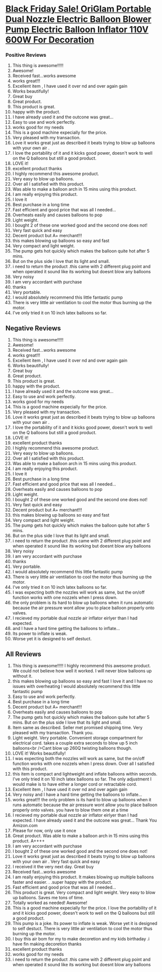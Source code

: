 # [Black Friday Sale! OriGlam Portable Dual Nozzle Electric Balloon Blower Pump Electric Balloon Inflator 110V 600W For Decoration](https://products.checkmycream.com/products/Black-Friday-Sale!-OriGlam-Portable-Dual-Nozzle-Electric-Balloon-Blower-Pump-Electric-Balloon-Inflator-110V-600W-For-Decoration.html)

### Positive Reviews

<ol>
      <li>This thing is awesome!!!!!</li>
      <li>Awesome!</li>
      <li>Received fast...works awesome</li>
      <li>works great!!!</li>
      <li>Excellent item , I have used it over nd  and over again gain</li>
      <li>Works beautifully!</li>
      <li>Great buy</li>
      <li>Great product.</li>
      <li>This product is great.  </li>
      <li>happy with the product.</li>
      <li>I have already used it and the outcone was great...</li>
      <li>Easy to use and work perfectly.</li>
      <li>works good for my needs</li>
      <li>This is a good machine expecially for the price.</li>
      <li>Very pleased with my transaction.</li>
      <li>Love it works great just as described it beats trying to blow up balloons with your  own air  .</li>
      <li>I love the portability of it and it kicks good power, doesn&#x27;t work to well on the Q balloons but still a good product.</li>
      <li>LOVE it!</li>
      <li>excellent product thanks</li>
      <li>I highly recommend this awesome product.</li>
      <li>Very easy to blow up balloons.  </li>
      <li>Over all I satisfied with this product.</li>
      <li>Was able to make a balloon arch in 15 mins using this product.</li>
      <li>I am really enjoying this product.  </li>
      <li>I love it</li>
      <li>Best purchase in a long time</li>
      <li>Fast efficient and good price that was all I needed...</li>
      <li>Overheats easily and causes balloons to pop</li>
      <li>Light weight.</li>
      <li>I bought 2 of these one worked good and the second one does not!</li>
      <li>Very fast quick and easy</li>
      <li>Decent product but A+ merchant!!!</li>
      <li>this makes blowing up balloons so easy and fast</li>
      <li>Very compact and light weight.  </li>
      <li>The pump gets hot quickly which makes the balloon quite hot after 5 mins.  </li>
      <li>But on the plus side I love that its light and small.</li>
      <li>i need to return the product .this came with 2 different plug point and when operated it sound like its working but doesnt blow any balloons</li>
      <li>Very noisy</li>
      <li>I am very accordant with purchase</li>
      <li>thanks</li>
      <li>Very portable.</li>
      <li>I would absolutely recommend this little fantastic pump</li>
      <li>There is very little air ventilation to cool the motor thus burning up the motor.</li>
      <li>I&#x27;ve only tried it on 10 inch latex balloons so far.</li>
</ol>


<h2>Negative Reviews</h2>
<ol>
<li> This thing is awesome!!!!!</li>
<li> Awesome!</li>
<li> Received fast...works awesome</li>
<li> works great!!!</li>
<li> Excellent item , I have used it over nd  and over again gain</li>
<li> Works beautifully!</li>
<li> Great buy</li>
<li> Great product.</li>
<li> This product is great.  </li>
<li> happy with the product.</li>
<li> I have already used it and the outcone was great...</li>
<li> Easy to use and work perfectly.</li>
<li> works good for my needs</li>
<li> This is a good machine expecially for the price.</li>
<li> Very pleased with my transaction.</li>
<li> Love it works great just as described it beats trying to blow up balloons with your  own air  .</li>
<li> I love the portability of it and it kicks good power, doesn&#x27;t work to well on the Q balloons but still a good product.</li>
<li> LOVE it!</li>
<li> excellent product thanks</li>
<li> I highly recommend this awesome product.</li>
<li> Very easy to blow up balloons.  </li>
<li> Over all I satisfied with this product.</li>
<li> Was able to make a balloon arch in 15 mins using this product.</li>
<li> I am really enjoying this product.  </li>
<li> I love it</li>
<li> Best purchase in a long time</li>
<li> Fast efficient and good price that was all I needed...</li>
<li> Overheats easily and causes balloons to pop</li>
<li> Light weight.</li>
<li> I bought 2 of these one worked good and the second one does not!</li>
<li> Very fast quick and easy</li>
<li> Decent product but A+ merchant!!!</li>
<li> this makes blowing up balloons so easy and fast</li>
<li> Very compact and light weight.  </li>
<li> The pump gets hot quickly which makes the balloon quite hot after 5 mins.  </li>
<li> But on the plus side I love that its light and small.</li>
<li> i need to return the product .this came with 2 different plug point and when operated it sound like its working but doesnt blow any balloons</li>
<li> Very noisy</li>
<li> I am very accordant with purchase</li>
<li> thanks</li>
<li> Very portable.</li>
<li> I would absolutely recommend this little fantastic pump</li>
<li> There is very little air ventilation to cool the motor thus burning up the motor.</li>
<li> I&#x27;ve only tried it on 10 inch latex balloons so far.</li>
<li> I was expecting both the nozzles will work as same, but the on/off function works with one nozzels when I press down.</li>
<li> the only problem is its hard to blow up balloons when it runs automatic because the air pressure wont allow you to place balloon properly onto valves.</li>
<li> I recieved my portable dual nozzle air inflator eirlyer than I had expected.</li>
<li> and I have a hard time getting the balloons to inflate...</li>
<li> Its power to inflate is weak.</li>
<li> Worse yet it is designed to self destuct.</li>
</ol>

<h2>All Reviews</h2>

<ol>
    <li> This thing is awesome!!!!! I highly recommend this awesome product. We could not believe how well it worked. I will never blow balloons up without it.</li>
    <li> this makes blowing up balloons so easy and fast I love it and I have no issues with overheating I would absolutely recommend this little fantastic pump</li>
    <li> Easy to use and work perfectly.</li>
    <li> Best purchase in a long time</li>
    <li> Decent product but A+ merchant!!!</li>
    <li> Overheats easily and causes balloons to pop</li>
    <li> The pump gets hot quickly which makes the balloon quite hot after 5 mins.  But on the plus side I love that its light and small.</li>
    <li> Item same as described. Seller met promised shipping time. Very pleased with my transaction. Thank you.</li>
    <li> Light weight. Very portable. Convenient storage compartment for electrical cord. takes a couple extra seconds to blow up 5 inch balloons&lt;br /&gt;Cant blow up 260Q twisting balloons though.</li>
    <li> LOVE it! Works beautifully!</li>
    <li> I was expecting both the nozzles will work as same, but the on/off function works with one nozzels when I press down. Over all I satisfied with this product.</li>
    <li> this item is compact and lightweight and inflate balloons within seconds. I&#x27;ve only tried it on 10 inch latex balloons so far. The only adjustment I would make is to have either a longer cord or retractable cord.</li>
    <li> Excellent item , I have used it over nd  and over again gain</li>
    <li> Very noisy and I have a hard time getting the balloons to inflate...</li>
    <li> works great!!! the only problem is its hard to blow up balloons when it runs automatic because the air pressure wont allow you to place balloon properly onto valves. you have to blow them one at a time</li>
    <li> I recieved my portable dual nozzle air inflator eirlyer than I had expected. I have already used it and the outcone was great... Thank You Amizon.com</li>
    <li> Please for now, only use it once</li>
    <li> Great product. Was able to make a balloon arch in 15 mins using this product. A++++</li>
    <li> I am very accordant with purchase</li>
    <li> I bought 2 of these one worked good and the second one does not!</li>
    <li> Love it works great just as described it beats trying to blow up balloons with your  own air  . Very fast quick and easy</li>
    <li> I received it the very next day.  Great buy</li>
    <li> Received fast...works awesome</li>
    <li> I am really enjoying this product.  It makes blowing up multiple balloons faster and easier. . .super happy with the product.</li>
    <li> Fast efficient and good price that was all I needed...</li>
    <li> This product is great.  Very compact and light weight.  Very easy to blow up balloons.  Saves me tons of time.</li>
    <li> Totally worked as needed!  Awesome!</li>
    <li> This is a good machine expecially for the price. I love the portability of it and it kicks good power, doesn&#x27;t work to well on the Q balloons but still a good product.</li>
    <li> This pump is a joke. Its power to inflate is weak. Worse yet it is designed to self destuct. There is very little air ventilation to cool the motor thus burning up the motor.</li>
    <li> I buy this air bom  for my  to make decoretion and my kids birthaday .i have fin making decoretion thanks</li>
    <li> excellent product thanks</li>
    <li> works good for my needs</li>
    <li> i need to return the product .this came with 2 different plug point and when operated it sound like its working but doesnt blow any balloons</li>
</ol>




